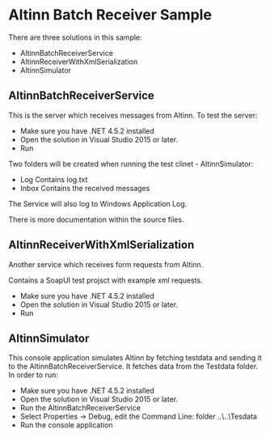 # Altinn Batch Receiver Sample

There are three solutions in this sample:
* AltinnBatchReceiverService
* AltinnReceiverWithXmlSerialization
* AltinnSimulator

## AltinnBatchReceiverService
This is the server which receives messages from Altinn. To test the server:

* Make sure you have .NET 4.5.2 installed
* Open the solution in Visual Studio 2015 or later.
* Run

Two folders will be created when running the test clinet - AltinnSimulator:
* Log
  Contains log.txt
* Inbox
  Contains the received messages

The Service will also log to Windows Application Log.

There is more documentation within the source files.

## AltinnReceiverWithXmlSerialization
Another service which receives form requests from Altinn. 

Contains a SoapUI test projsct with example xml requests.


* Make sure you have .NET 4.5.2 installed
* Open the solution in Visual Studio 2015 or later.
* Run

## AltinnSimulator
This console application simulates Altinn by fetching testdata and sending it to the AltinnBatchReceiverService.
It fetches data from the Testdata folder.
In order to run:

* Make sure you have .NET 4.5.2 installed
* Open the solution in Visual Studio 2015 or later.
* Run the AltinnBatchReceiverService
* Select Properties -> Debug, edit the Command Line: folder ..\\..\\Tesdata
* Run the console application

